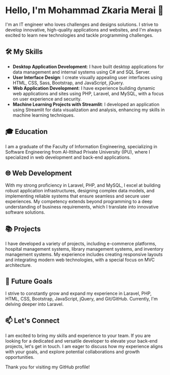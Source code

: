 # Hello, I'm Mohammad Zkaria Merai 👋

I'm an IT engineer who loves challenges and designs solutions. I strive to develop innovative, high-quality applications and websites, and I'm always excited to learn new technologies and tackle programming challenges.

## 🛠️ My Skills

- **Desktop Application Development**: I have built desktop applications for data management and internal systems using C# and SQL Server.
- **User Interface Design**: I create visually appealing user interfaces using HTML, CSS, Sass, Bootstrap, and JavaScript, jQuery.
- **Web Application Development**: I have experience building dynamic web applications and sites using PHP, Laravel, and MySQL, with a focus on user experience and security.
- **Machine Learning Projects with Streamlit**: I developed an application using Streamlit for data visualization and analysis, enhancing my skills in machine learning techniques.

## 🎓 Education

I am a graduate of the Faculty of Information Engineering, specializing in Software Engineering from Al-Ittihad Private University (IPU), where I specialized in web development and back-end applications.

## 🌐 Web Development

With my strong proficiency in Laravel, PHP, and MySQL, I excel at building robust application infrastructures, designing complex data models, and implementing reliable systems that ensure seamless and secure user experiences. My competency extends beyond programming to a deep understanding of business requirements, which I translate into innovative software solutions.

## 📚 Projects

I have developed a variety of projects, including e-commerce platforms, hospital management systems, library management systems, and inventory management systems. My experience includes creating responsive layouts and integrating modern web technologies, with a special focus on MVC architecture.

## 🚀 Future Goals

I strive to constantly grow and expand my experience in Laravel, PHP, HTML, CSS, Bootstrap, JavaScript, jQuery, and Git/GitHub. Currently, I'm delving deeper into Laravel.

## 📫 Let's Connect

I am excited to bring my skills and experience to your team. If you are looking for a dedicated and versatile developer to elevate your back-end projects, let's get in touch. I am eager to discuss how my experience aligns with your goals, and explore potential collaborations and growth opportunities.

Thank you for visiting my GitHub profile!
